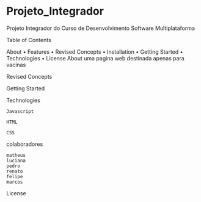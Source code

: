 # Projeto_Integrador
Projeto Integrador do Curso de Desenvolvimento Software Multiplataforma


Table of Contents

About • Features • Revised Concepts • Installation • Getting Started • Technologies • License
About
uma pagina web destinada apenas para vacinas 


Revised Concepts



Getting Started


Technologies

    Javascript
    
    HTML
    
    CSS

colaboradores

    matheus
    luciana
    pedro
    renato 
    felipe
    marcos

License
